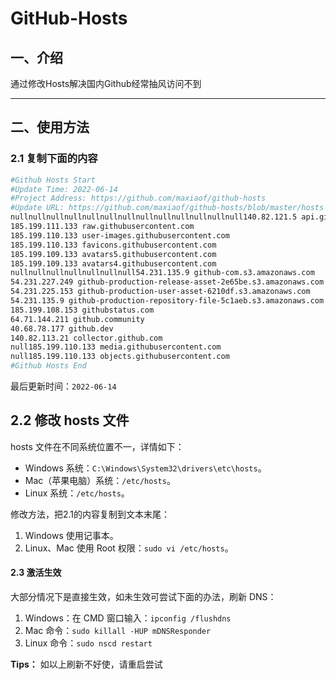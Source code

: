 # GitHub-Hosts

## 一、介绍
通过修改Hosts解决国内Github经常抽风访问不到

---

## 二、使用方法

### 2.1 复制下面的内容
```bash
#Github Hosts Start
#Update Time: 2022-06-14
#Project Address: https://github.com/maxiaof/github-hosts
#Update URL: https://github.com/maxiaof/github-hosts/blob/master/hosts
nullnullnullnullnullnullnullnullnullnullnullnullnull140.82.121.5 api.github.com
185.199.111.133 raw.githubusercontent.com
185.199.110.133 user-images.githubusercontent.com
185.199.110.133 favicons.githubusercontent.com
185.199.109.133 avatars5.githubusercontent.com
185.199.109.133 avatars4.githubusercontent.com
nullnullnullnullnullnullnull54.231.135.9 github-com.s3.amazonaws.com
54.231.227.249 github-production-release-asset-2e65be.s3.amazonaws.com
54.231.225.153 github-production-user-asset-6210df.s3.amazonaws.com
54.231.135.9 github-production-repository-file-5c1aeb.s3.amazonaws.com
185.199.108.153 githubstatus.com
64.71.144.211 github.community
40.68.78.177 github.dev
140.82.113.21 collector.github.com
null185.199.110.133 media.githubusercontent.com
null185.199.110.133 objects.githubusercontent.com
#Github Hosts End

```
最后更新时间：`2022-06-14`

## 2.2 修改 hosts 文件
hosts 文件在不同系统位置不一，详情如下：
- Windows 系统：`C:\Windows\System32\drivers\etc\hosts`。
- Mac（苹果电脑）系统：`/etc/hosts`。
- Linux 系统：`/etc/hosts`。

修改方法，把2.1的内容复制到文本末尾：

1. Windows 使用记事本。
2. Linux、Mac 使用 Root 权限：`sudo vi /etc/hosts`。

#### 2.3 激活生效
大部分情况下是直接生效，如未生效可尝试下面的办法，刷新 DNS：

1. Windows：在 CMD 窗口输入：`ipconfig /flushdns`
2. Mac 命令：`sudo killall -HUP mDNSResponder`
3. Linux 命令：`sudo nscd restart`

**Tips：** 如以上刷新不好使，请重启尝试
